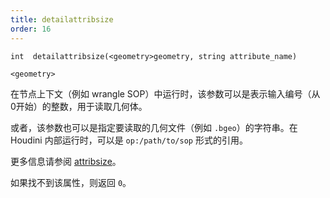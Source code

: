 ```yaml
---
title: detailattribsize
order: 16
---
```

`int  detailattribsize(<geometry>geometry, string attribute_name)`

`<geometry>`

在节点上下文（例如 wrangle SOP）中运行时，该参数可以是表示输入编号（从0开始）的整数，用于读取几何体。

或者，该参数也可以是指定要读取的几何文件（例如 `.bgeo`）的字符串。在 Houdini 内部运行时，可以是 `op:/path/to/sop` 形式的引用。

更多信息请参阅 [attribsize](./attribsize "返回几何属性的尺寸")。

如果找不到该属性，则返回 `0`。
